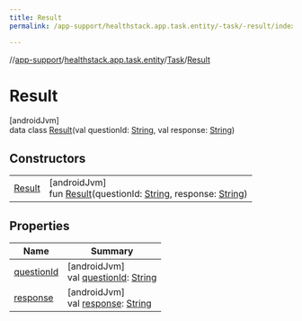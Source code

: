 ```yaml
---
title: Result
permalink: /app-support/healthstack.app.task.entity/-task/-result/index.html

---
```

//[app-support](../../../../index.html)/[healthstack.app.task.entity](../../index.html)/[Task](../index.html)/[Result](index.html)



# Result



[androidJvm]\
data class [Result](index.html)(val questionId: [String](https://kotlinlang.org/api/latest/jvm/stdlib/kotlin/-string/index.html), val response: [String](https://kotlinlang.org/api/latest/jvm/stdlib/kotlin/-string/index.html))



## Constructors


| | |
|---|---|
| [Result](-result.html) | [androidJvm]<br>fun [Result](-result.html)(questionId: [String](https://kotlinlang.org/api/latest/jvm/stdlib/kotlin/-string/index.html), response: [String](https://kotlinlang.org/api/latest/jvm/stdlib/kotlin/-string/index.html)) |


## Properties


| Name | Summary |
|---|---|
| [questionId](question-id.html) | [androidJvm]<br>val [questionId](question-id.html): [String](https://kotlinlang.org/api/latest/jvm/stdlib/kotlin/-string/index.html) |
| [response](response.html) | [androidJvm]<br>val [response](response.html): [String](https://kotlinlang.org/api/latest/jvm/stdlib/kotlin/-string/index.html) |

